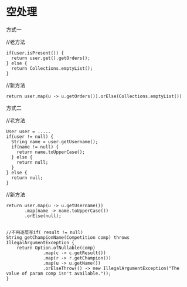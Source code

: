 # 空处理       

方式一

//老方法

    if(user.isPresent()) {
      return user.get().getOrders();
    } else {
      return Collections.emptyList();
    }
//新方法
    
    return user.map(u -> u.getOrders()).orElse(Collections.emptyList())

方式二

//老方法

    User user = .....
    if(user != null) {
      String name = user.getUsername();
      if(name != null) {
        return name.toUpperCase();
      } else {
        return null;
      }
    } else {
      return null;
    }

//新方法

    return user.map(u -> u.getUsername())
           .map(name -> name.toUpperCase())
           .orElse(null);
    
           
    //不用逐层写if( result != null)     
    String getChampionName(Competition comp) throws IllegalArgumentException {
        return Option.ofNullable(comp)
                  .map(c -> c.getResult())
                  .map(r -> r.getChampion())
                  .map(u -> u.getName())
                  .orElseThrow(() -> new IllegalArgumentException("The value of param comp isn't available."));
    }
